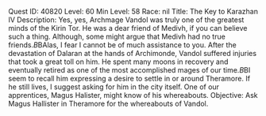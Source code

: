 Quest ID: 40820
Level: 60
Min Level: 58
Race: nil
Title: The Key to Karazhan IV
Description: Yes, yes, Archmage Vandol was truly one of the greatest minds of the Kirin Tor. He was a dear friend of Medivh, if you can believe such a thing. Although, some might argue that Medivh had no true friends.$B$BAlas, I fear I cannot be of much assistance to you. After the devastation of Dalaran at the hands of Archimonde, Vandol suffered injuries that took a great toll on him. He spent many moons in recovery and eventually retired as one of the most accomplished mages of our time.$B$BI seem to recall him expressing a desire to settle in or around Theramore. If he still lives, I suggest asking for him in the city itself. One of our apprentices, Magus Halister, might know of his whereabouts.
Objective: Ask Magus Hallister in Theramore for the whereabouts of Vandol.
